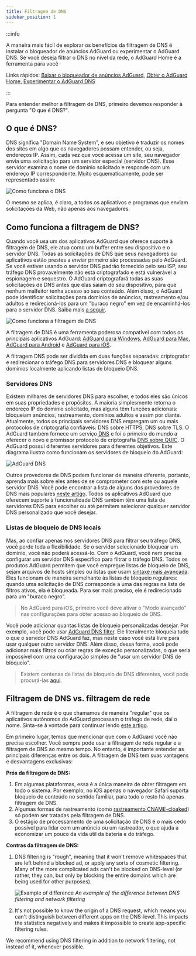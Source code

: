 ```yaml
---
title: Filtragem de DNS
sidebar_position: 1
---
```


:::info

A maneira mais fácil de explorar os benefícios da filtragem de DNS é instalar o bloqueador de anúncios AdGuard ou experimentar o AdGuard DNS. Se você deseja filtrar o DNS no nível da rede, o AdGuard Home é a ferramenta para você

Links rápidos: [Baixar o bloqueador de anúncios AdGuard](https://adguard.com/download.html?auto=true&utm_source=kb_dns), [Obter o AdGuard Home](https://github.com/AdguardTeam/AdGuardHome#getting-started), [Experimentar o AdGuard DNS](https://adguard-dns.io/dashboard/)

:::

Para entender melhor a filtragem de DNS, primeiro devemos responder à pergunta "O que é DNS?".

## O que é DNS?

DNS significa "Domain Name System", e seu objetivo é traduzir os nomes dos sites em algo que os navegadores possam entender, ou seja, endereços IP. Assim, cada vez que você acessa um site, seu navegador envia uma solicitação para um servidor especial (servidor DNS). Esse servidor examina o nome de domínio solicitado e responde com um endereço IP correspondente. Muito esquematicamente, pode ser representado assim:

![Como funciona o DNS](https://cdn.adtidy.org/public/Adguard/kb/DNS_filtering/how_dns_works_en.png)

O mesmo se aplica, é claro, a todos os aplicativos e programas que enviam solicitações da Web, não apenas aos navegadores.

## Como funciona a filtragem de DNS?

Quando você usa um dos aplicativos AdGuard que oferece suporte à filtragem de DNS, ele atua como um buffer entre seu dispositivo e o servidor DNS. Todas as solicitações de DNS que seus navegadores ou aplicativos estão prestes a enviar primeiro são processadas pelo AdGuard. Se você estiver usando o servidor DNS padrão fornecido pelo seu ISP, seu tráfego DNS provavelmente não está criptografado e está vulnerável a espionagem e sequestro. O AdGuard criptografará todas as suas solicitações de DNS antes que elas saiam do seu dispositivo, para que nenhum malfeitor tenha acesso ao seu conteúdo. Além disso, o AdGuard pode identificar solicitações para domínios de anúncios, rastreamento e/ou adultos e redirecioná-los para um "buraco negro" em vez de encaminhá-los para o servidor DNS. Saiba mais [a seguir](#local-dns-blocklists).

![Como funciona a filtragem de DNS](https://cdn.adtidy.org/public/Adguard/kb/DNS_filtering/how_dns_filtering_works_en.png)

A filtragem de DNS é uma ferramenta poderosa compatível com todos os principais aplicativos AdGuard: [AdGuard para Windows](https://adguard.com/adguard-windows/overview.html), [AdGuard para Mac](https://adguard.com/adguard-mac/overview.html), [AdGuard para Android](https://adguard.com/adguard-android/overview.html) e [AdGuard para iOS](https://adguard.com/adguard-ios/overview.html).

A filtragem DNS pode ser dividida em duas funções separadas: criptografar e redirecionar o tráfego DNS para servidores DNS e bloquear alguns domínios localmente aplicando listas de bloqueio DNS.

### Servidores DNS

Existem milhares de servidores DNS para escolher, e todos eles são únicos em suas propriedades e propósitos. A maioria simplesmente retorna o endereço IP do domínio solicitado, mas alguns têm funções adicionais: bloqueiam anúncios, rastreamento, domínios adultos e assim por diante. Atualmente, todos os principais servidores DNS empregam um ou mais protocolos de criptografia confiáveis: DNS sobre HTTPS, DNS sobre TLS. O AdGuard também fornece um serviço [DNS](https://adguard-dns.io/) e foi o primeiro do mundo a oferecer o novo e promissor protocolo de criptografia [DNS sobre QUIC](https://adguard.com/blog/dns-over-quic.html). O AdGuard possui diferentes servidores para diferentes objetivos. Este diagrama ilustra como funcionam os servidores de bloqueio do AdGuard:

![AdGuard DNS](https://cdn.adtidy.org/public/Adguard/kb/DNS_filtering/adguard_dns_en.jpg)

Outros provedores de DNS podem funcionar de maneira diferente, portanto, aprenda mais sobre eles antes de se comprometer com este ou aquele servidor DNS. Você pode encontrar a lista de alguns dos provedores de DNS mais populares [neste artigo](dns-providers.md). Todos os aplicativos AdGuard que oferecem suporte à funcionalidade DNS também têm uma lista de servidores DNS para escolher ou até permitem selecionar qualquer servidor DNS personalizado que você desejar.

### Listas de bloqueio de DNS locais

Mas, ao confiar apenas nos servidores DNS para filtrar seu tráfego DNS, você perde toda a flexibilidade. Se o servidor selecionado bloquear um domínio, você não poderá acessá-lo. Com o AdGuard, você nem precisa configurar um servidor DNS específico para filtrar o tráfego DNS. Todos os produtos AdGuard permitem que você empregue listas de bloqueio de DNS, sejam arquivos de hosts simples ou listas que usam [sintaxe mais avançada](dns-filtering-syntax.md). Eles funcionam de maneira semelhante às listas de bloqueio regulares: quando uma solicitação de DNS corresponde a uma das regras na lista de filtros ativos, ela é bloqueada. Para ser mais preciso, ele é redirecionado para um "buraco negro".

> No AdGuard para iOS, primeiro você deve ativar o "Modo avançado" nas configurações para obter acesso ao bloqueio de DNS.

Você pode adicionar quantas listas de bloqueio personalizadas desejar. Por exemplo, você pode usar [AdGuard DNS filter](https://github.com/AdguardTeam/AdGuardSDNSFilter). Ele literalmente bloqueia tudo o que o servidor DNS AdGuard faz, mas neste caso você está livre para usar qualquer outro servidor DNS. Além disso, dessa forma, você pode adicionar mais filtros ou criar regras de exceção personalizadas, o que seria impossível com uma configuração simples de "usar um servidor DNS de bloqueio".
> Existem centenas de listas de bloqueio de DNS diferentes, você pode procurá-las [aqui](https://filterlists.com/).

## Filtragem de DNS vs. filtragem de rede

A filtragem de rede é o que chamamos de maneira "regular" que os aplicativos autônomos do AdGuard processam o tráfego de rede, daí o nome. Sinta-se à vontade para continuar lendo [este artigo](https://adguard.com/kb/general/ad-filtering/how-ad-blocking-works/).

Em primeiro lugar, temos que mencionar que com o AdGuard você não precisa escolher. Você sempre pode usar a filtragem de rede regular e a filtragem de DNS ao mesmo tempo. No entanto, é importante entender as principais diferenças entre os dois. A filtragem de DNS tem suas vantagens e desvantagens exclusivas:

**Prós da filtragem de DNS:**

1. Em algumas plataformas, essa é a única maneira de obter filtragem em todo o sistema. Por exemplo, no iOS apenas o navegador Safari suporta bloqueio de conteúdo no sentido familiar, para todo o resto há apenas filtragem de DNS.
1. Algumas formas de rastreamento (como [rastreamento CNAME-cloaked](https://adguard.com/blog/cname-tracking.html)) só podem ser tratadas pela filtragem de DNS.
1. O estágio de processamento de uma solicitação de DNS é o mais cedo possível para lidar com um anúncio ou um rastreador, o que ajuda a economizar um pouco da vida útil da bateria e do tráfego.

**Contras da filtragem de DNS:**

1. DNS filtering is "rough", meaning that it won't remove whitespaces that are left behind a blocked ad, or apply any sorts of cosmetic filtering. Many of the more complicated ads can't be blocked on DNS-level (or rather, they can, but only by blocking the entire domains which are being used for other purposes).

    ![Example of difference](https://cdn.adtidy.org/public/Adguard/kb/DNS_filtering/dns_diff.jpg) *An example of the difference between DNS filtering and network filtering*

1. It's not possible to know the origin of a DNS request, which means you can't distinguish between different apps on the DNS-level. This impacts the statistics negatively and makes it impossible to create app-specific filtering rules.

We recommend using DNS filtering in addition to network filtering, not instead of it, whenever possible.
